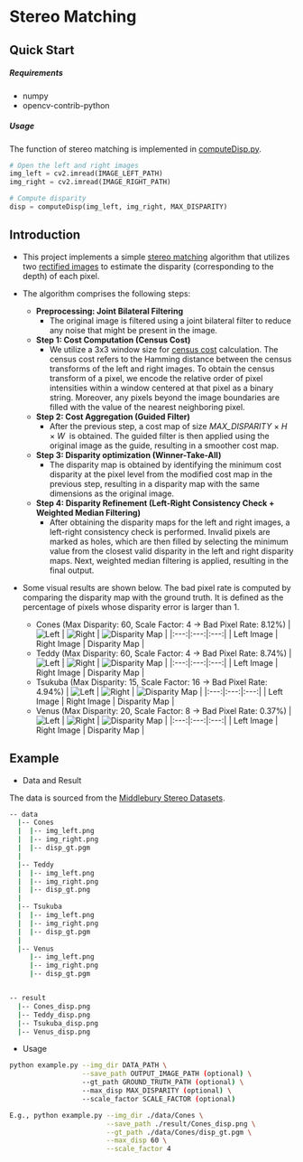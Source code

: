 # Stereo Matching


## Quick Start

##### Requirements
- numpy
- opencv-contrib-python

##### Usage
The function of stereo matching is implemented in [computeDisp.py](./computeDisp.py).
```python
# Open the left and right images
img_left = cv2.imread(IMAGE_LEFT_PATH)
img_right = cv2.imread(IMAGE_RIGHT_PATH)

# Compute disparity
disp = computeDisp(img_left, img_right, MAX_DISPARITY)
```

##


## Introduction
- This project implements a simple [stereo matching](https://paperswithcode.com/task/stereo-matching-1) algorithm that utilizes two [rectified images](https://en.wikipedia.org/wiki/Image_rectification) to estimate the disparity (corresponding to the depth) of each pixel.

- The algorithm comprises the following steps:
    - **Preprocessing: Joint Bilateral Filtering**
      - The original image is filtered using a joint bilateral filter to reduce any noise that might be present in the image.
    - **Step 1: Cost Computation (Census Cost)**
      - We utilize a 3x3 window size for [census cost](http://www.cs.cornell.edu/~rdz/Papers/ZW-ECCV94.pdf) calculation. The census cost refers to the Hamming distance between the census transforms of the left and right images. To obtain the census transform of a pixel, we encode the relative order of pixel intensities within a window centered at that pixel as a binary string. Moreover, any pixels beyond the image boundaries are filled with the value of the nearest neighboring pixel.
    - **Step 2: Cost Aggregation (Guided Filter)**
      - After the previous step, a cost map of size *MAX_DISPARITY* $\times$ *H* $\times$ *W* &nbsp;is obtained. The guided filter is then applied using the original image as the guide, resulting in a smoother cost map.
    - **Step 3: Disparity optimization (Winner-Take-All)**
      - The disparity map is obtained by identifying the minimum cost disparity at the pixel level from the modified cost map in the previous step, resulting in a disparity map with the same dimensions as the original image.
    - **Step 4: Disparity Refinement (Left-Right Consistency Check + Weighted Median Filtering)**
      - After obtaining the disparity maps for the left and right images, a left-right consistency check is performed. Invalid pixels are marked as holes, which are then filled by selecting the minimum value from the closest valid disparity in the left and right disparity maps. Next, weighted median filtering is applied, resulting in the final output.

- Some visual results are shown below. The bad pixel rate is computed by comparing the disparity map with the ground truth. It is defined as the percentage of pixels whose disparity error is larger than 1.
    - Cones (Max Disparity: 60, Scale Factor: 4 $\rightarrow$ Bad Pixel Rate: 8.12%)
        | ![Left](./data/Cones/img_left.png) | ![Right](./data/Cones/img_right.png) | ![Disparity Map](./result/Cones_disp.png) |
        |:---:|:---:|:---:|
        | Left Image | Right Image | Disparity Map |
    - Teddy (Max Disparity: 60, Scale Factor: 4 $\rightarrow$ Bad Pixel Rate: 8.74%)
        | ![Left](./data/Teddy/img_left.png) | ![Right](./data/Teddy/img_right.png) | ![Disparity Map](./result/Teddy_disp.png) |
        |:---:|:---:|:---:|
        | Left Image | Right Image | Disparity Map |
    - Tsukuba (Max Disparity: 15, Scale Factor: 16 $\rightarrow$ Bad Pixel Rate: 4.94%)
        | ![Left](./data/Tsukuba/img_left.png) | ![Right](./data/Tsukuba/img_right.png) | ![Disparity Map](./result/Tsukuba_disp.png) |
        |:---:|:---:|:---:|
        | Left Image | Right Image | Disparity Map |
    - Venus (Max Disparity: 20, Scale Factor: 8 $\rightarrow$ Bad Pixel Rate: 0.37%)
        | ![Left](./data/Venus/img_left.png) | ![Right](./data/Venus/img_right.png) | ![Disparity Map](./result/Venus_disp.png) |
        |:---:|:---:|:---:|
        | Left Image | Right Image | Disparity Map |



##


## Example
- Data and Result

The data is sourced from the [Middlebury Stereo Datasets](https://vision.middlebury.edu/stereo/data/).
```bash
-- data
  |-- Cones
  |  |-- img_left.png
  |  |-- img_right.png
  |  |-- disp_gt.pgm
  |  
  |-- Teddy
  |  |-- img_left.png
  |  |-- img_right.png
  |  |-- disp_gt.png
  |  
  |-- Tsukuba
  |  |-- img_left.png
  |  |-- img_right.png
  |  |-- disp_gt.pgm
  |  
  |-- Venus
     |-- img_left.png
     |-- img_right.png
     |-- disp_gt.pgm


-- result
  |-- Cones_disp.png
  |-- Teddy_disp.png
  |-- Tsukuba_disp.png
  |-- Venus_disp.png
```


- Usage
```bash
python example.py --img_dir DATA_PATH \
                  --save_path OUTPUT_IMAGE_PATH (optional) \
                  --gt_path GROUND_TRUTH_PATH (optional) \
                  --max_disp MAX_DISPARITY (optional) \
                  --scale_factor SCALE_FACTOR (optional)

E.g., python example.py --img_dir ./data/Cones \
                        --save_path ./result/Cones_disp.png \
                        --gt_path ./data/Cones/disp_gt.pgm \
                        --max_disp 60 \
                        --scale_factor 4
```
